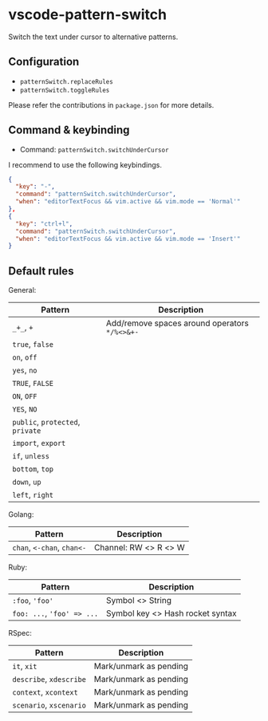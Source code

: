 # vscode-pattern-switch

Switch the text under cursor to alternative patterns.

## Configuration

- `patternSwitch.replaceRules`
- `patternSwitch.toggleRules`

Please refer the contributions in `package.json` for more details.

## Command & keybinding

- Command: `patternSwitch.switchUnderCursor`

I recommend to use the following keybindings.

```json
{
  "key": "-",
  "command": "patternSwitch.switchUnderCursor",
  "when": "editorTextFocus && vim.active && vim.mode == 'Normal'"
},
{
  "key": "ctrl+l",
  "command": "patternSwitch.switchUnderCursor",
  "when": "editorTextFocus && vim.active && vim.mode == 'Insert'"
}
```

## Default rules

General:

| Pattern | Description |
|---|---|
| `_+_`, `+` | Add/remove spaces around operators <code>*/%&lt;&gt;&amp;+-|^=~?!$#@\:.,'`</code> |
| `true`, `false` | |
| `on`, `off` | |
| `yes`, `no` | |
| `TRUE`, `FALSE` | |
| `ON`, `OFF` | |
| `YES`, `NO` | |
| `public`, `protected`, `private` | |
| `import`, `export` | |
| `if`, `unless` | |
| `bottom`, `top` | |
| `down`, `up` | |
| `left`, `right` | |

Golang:

| Pattern | Description |
|---|---|
| `chan`, `<-chan`, `chan<-` | Channel: RW <> R <> W |

Ruby:

| Pattern | Description |
|---|---|
| `:foo`, `'foo'` | Symbol <> String |
| `foo: ...`, `'foo' => ...` | Symbol key <> Hash rocket syntax |

RSpec:

| Pattern | Description |
|---|---|
| `it`, `xit` | Mark/unmark as pending |
| `describe`, `xdescribe` | Mark/unmark as pending |
| `context`, `xcontext` | Mark/unmark as pending |
| `scenario`, `xscenario` | Mark/unmark as pending |
